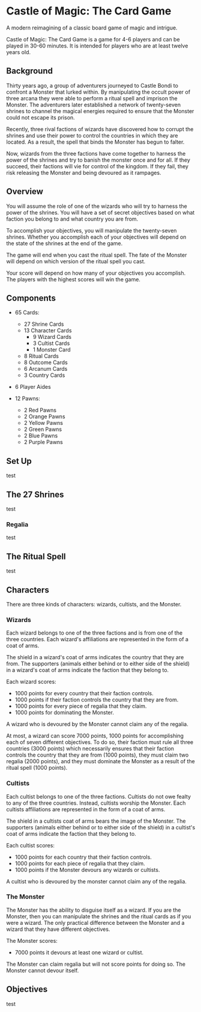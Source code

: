 # Castle of Magic: The Card Game
A modern reimagining of a classic board game of magic and intrigue.

Castle of Magic: The Card Game is a game for 4-6 players and can be played in 30-60 minutes.
It is intended for players who are at least twelve years old.

## Background
Thirty years ago, a group of adventurers journeyed to Castle Bondi to confront a Monster that lurked within.
By manipulating the occult power of three arcana they were able to perform a ritual spell and imprison the Monster.
The adventurers later established a network of twenty-seven shrines to channel the magical energies required to ensure that the Monster could not escape its prison.

Recently, three rival factions of wizards have discovered how to corrupt the shrines and use their power to control the countries in which they are located.
As a result, the spell that binds the Monster has begun to falter.

Now, wizards from the three factions have come together to harness the power of the shrines and try to banish the monster once and for all.
If they succeed, their factions will vie for control of the kingdom.
If they fail, they risk releasing the Monster and being devoured as it rampages.

<!-- ## Overview
You will assume the role of a character who has a set of secret objectives.
You will want to try to figure out what the other characters' objectives are and adjust your strategy accordingly.
Some characters have objectives that are mutually compatible.
Those characters are natural allies.
Other characters are natural rivals.

To accomplish your objectives, you will manipulate the cards in a tableau.
Each card can be turned either face up or face down.
Whether you accomplish each of your objectives depends on the state of the tableau at the end of the game.
On your turn you can flip up to two cards, thereby changing the current state of the tableau.

You will use a second set of cards to track your progress.
These cards start face down.
On your turn you can choose to turn one of these cards face up instead of manipulating the tableau.
The game ends when all of these cards have been turned face up.

You will score points for each objective that you accomplish.
You win if you score the most points.
 -->
## Overview
You will assume the role of one of the wizards who will try to harness the power of the shrines.
You will have a set of secret objectives based on what faction you belong to and what country you are from.

To accomplish your objectives, you will manipulate the twenty-seven shrines.
Whether you accomplish each of your objectives will depend on the state of the shrines at the end of the game.

The game will end when you cast the ritual spell.
The fate of the Monster will depend on which version of the ritual spell you cast. 

Your score will depend on how many of your objectives you accomplish. 
The players with the highest scores will win the game. 

## Components
- 65 Cards:
   - 27 Shrine Cards
   - 13 Character Cards
      - 9 Wizard Cards
      - 3 Cultist Cards
      - 1 Monster Card
   - 8 Ritual Cards
   - 8 Outcome Cards
   - 6 Arcanum Cards
   - 3 Country Cards
   
- 6 Player Aides

- 12 Pawns:
   - 2 Red Pawns
   - 2 Orange Pawns
   - 2 Yellow Pawns
   - 2 Green Pawns
   - 2 Blue Pawns
   - 2 Purple Pawns

## Set Up
test

## The 27 Shrines
test

### Regalia
test

## The Ritual Spell
test

## Characters
There are three kinds of characters: wizards, cultists, and the Monster.

### Wizards
Each wizard belongs to one of the three factions and is from one of the three countries.
Each wizard's affiliations are represented in the form of a coat of arms.

The shield in a wizard's coat of arms indicates the country that they are from.
The supporters (animals either behind or to either side of the shield) in a wizard's coat of arms indicate the faction that they belong to.

Each wizard scores:
  - 1000 points for every country that their faction controls.
  - 1000 points if their faction controls the country that they are from.
  - 1000 points for every piece of regalia that they claim.
  - 1000 points for dominating the Monster.

<!--Each wizard has a set of objectives that is derived from their affiliations.

  - Three objectives are about which faction controls each of the three countries.
     - Ensure that your faction controls Kida.
     - Ensure that your faction controls Marus.
     - Ensure that your faction controls Sorrell.

  - One objective is about which faction controls the wizard's home country.
     - Ensure that your faction controls the country that you are from.

  - Three objectives are about which wizard claims each of the regalia. Wizards who have been devoured by the Monster cannot claim any of the regalia.
     - Claim the amulet.
     - Claim the crown.
     - Claim the scepter.

  - One objective is about what happens to the Monster when the ritual spell is cast.
     - Dominate the Monster.
-->
A wizard who is devoured by the Monster cannot claim any of the regalia.

At most, a wizard can score 7000 points, 1000 points for accomplishing each of seven different objectives.  To do so, their faction must rule all three countries (3000 points) which necessarily ensures that their faction controls the country that they are from (1000 points), they must claim two regalia (2000 points), and they must dominate the Monster as a result of the ritual spell (1000 points).

### Cultists
Each cultist belongs to one of the three factions.
Cultists do not owe fealty to any of the three countries.
Instead, cultists worship the Monster.
Each cultists affiliations are represented in the form of a coat of arms.

The shield in a cultists coat of arms bears the image of the Monster. 
The supporters (animals either behind or to either side of the shield) in a cultist's coat of arms indicate the faction that they belong to.

Each cultist scores:
  - 1000 points for each country that their faction controls.
  - 1000 points for each piece of regalia that they claim.
  - 1000 points if the Monster devours any wizards or cultists.

A cultist who is devoured by the monster cannot claim any of the regalia.

### The Monster
The Monster has the ability to disguise itself as a wizard.
If you are the Monster, then you can manipulate the shrines and the ritual cards as if you were a wizard.
The only practical difference between the Monster and a wizard that they have different objectives.

The Monster scores:
  - 7000 points it devours at least one wizard or cultist.

<!--The Monster's only objective is to devour at least one wizard or cultist.
If the Monster accomplishes this objective then they score 7000 points.-->

The Monster can claim regalia but will not score points for doing so.
The Monster cannot devour itself.

## Objectives
test
